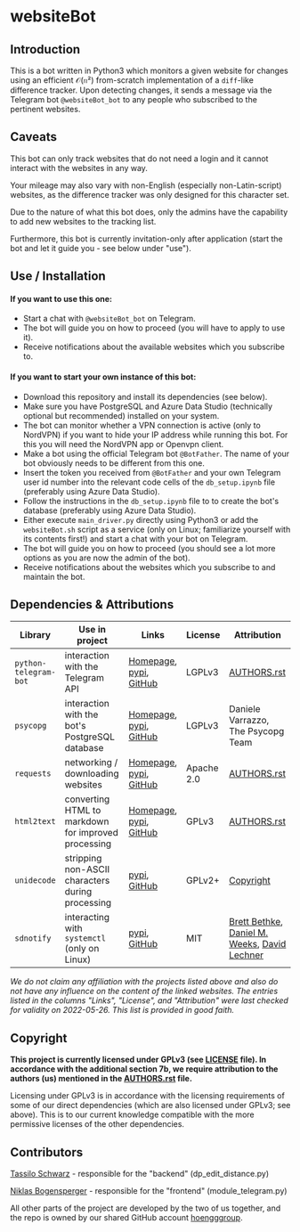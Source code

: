 # websiteBot

## Introduction
This is a bot written in Python3 which monitors a given website for changes using an efficient 𝒪(𝑛²) from-scratch implementation of a ```diff```-like difference tracker.
Upon detecting changes, it sends a message via the Telegram bot ```@websiteBot_bot``` to any people who subscribed to the pertinent websites.

## Caveats
This bot can only track websites that do not need a login and it cannot interact with the websites in any way.

Your mileage may also vary with non-English (especially non-Latin-script) websites, as the difference tracker was only designed for this character set.

Due to the nature of what this bot does, only the admins have the capability to add new websites to the tracking list.

Furthermore, this bot is currently invitation-only after application (start the bot and let it guide you - see below under "use").

## Use / Installation
#### If you want to use this one:
- Start a chat with ```@websiteBot_bot``` on Telegram.
- The bot will guide you on how to proceed (you will have to apply to use it).
- Receive notifications about the available websites which you subscribe to.

#### If you want to start your own instance of this bot:
- Download this repository and install its dependencies (see below).
- Make sure you have PostgreSQL and Azure Data Studio (technically optional but recommended) installed on your system.
- The bot can monitor whether a VPN connection is active (only to NordVPN) if you want to hide your IP address while running this bot. For this you will need the NordVPN app or Openvpn client.
- Make a bot using the official Telegram bot ```@BotFather```. The name of your bot obviously needs to be different from this one.
- Insert the token you received from ```@BotFather``` and your own Telegram user id number into the relevant code cells of the ```db_setup.ipynb``` file (preferably using Azure Data Studio).
- Follow the instructions in the ```db_setup.ipynb``` file to to create the bot's database (preferably using Azure Data Studio).
- Either execute ```main_driver.py``` directly using Python3 or add the ```websiteBot.sh``` script as a service (only on Linux; familiarize yourself with its contents first!) and start a chat with your bot on Telegram.
- The bot will guide you on how to proceed (you should see a lot more options as you are now the admin of the bot).
- Receive notifications about the websites which you subscribe to and maintain the bot.

## Dependencies & Attributions
| Library                   | Use in project                                      | Links                                                        | License    | Attribution                                                  |
| ------------------------- | --------------------------------------------------- | ------------------------------------------------------------ | ---------- | ------------------------------------------------------------ |
| ```python-telegram-bot``` | interaction with the Telegram API                   | [Homepage](https://python-telegram-bot.org/), [pypi](https://pypi.org/project/python-telegram-bot/), [GitHub](https://github.com/python-telegram-bot/python-telegram-bot) | LGPLv3     | [AUTHORS.rst](https://github.com/python-telegram-bot/python-telegram-bot/blob/master/AUTHORS.rst) |
| ```psycopg```             | interaction with the bot's PostgreSQL database      | [Homepage](https://www.psycopg.org/), [pypi](https://pypi.org/project/psycopg/), [GitHub](https://github.com/psycopg/psycopg) | LGPLv3     | Daniele Varrazzo, The Psycopg Team                           |
| ```requests```            | networking / downloading websites                   | [Homepage](https://requests.readthedocs.io/en/latest/), [pypi](https://pypi.org/project/requests/), [GitHub](https://github.com/psf/requests) | Apache 2.0 | [AUTHORS.rst](https://github.com/psf/requests/blob/main/AUTHORS.rst) |
| ```html2text```           | converting HTML to markdown for improved processing | [Homepage](https://alir3z4.github.io/html2text/), [pypi](https://pypi.org/project/html2text/), [GitHub](https://github.com/Alir3z4/html2text/) | GPLv3      | [AUTHORS.rst](https://github.com/Alir3z4/html2text/blob/master/AUTHORS.rst) |
| ```unidecode```           | stripping non-ASCII characters during processing    | [pypi](https://pypi.org/project/Unidecode/), [GitHub](https://github.com/avian2/unidecode) | GPLv2+     | [Copyright](https://github.com/avian2/unidecode#copyright)   |
| ```sdnotify```            | interacting with ```systemctl``` (only on Linux)    | [pypi](https://pypi.org/project/sdnotify/), [GitHub](https://github.com/bb4242/sdnotify) | MIT        | [Brett Bethke](https://github.com/bb4242), [Daniel M. Weeks](https://github.com/doctaweeks), [David Lechner](https://github.com/dlech) |

*We do not claim any affiliation with the projects listed above and also do not have any influence on the content of the linked websites. The entries listed in the columns "Links", "License", and "Attribution" were last checked for validity on 2022-05-26. This list is provided in good faith.*

## Copyright

**This project is currently licensed under GPLv3 (see [LICENSE](./LICENSE) file). In accordance with the additional section 7b, we require attribution to the authors (us) mentioned in the [AUTHORS.rst](./AUTHORS.rst) file.**

Licensing under GPLv3 is in accordance with the licensing requirements of some of our direct dependencies (which are also licensed under GPLv3; see above). This is to our current knowledge compatible with the more permissive licenses of the other dependencies.

## Contributors

[Tassilo Schwarz](https://github.com/blackTay) - responsible for the "backend" (dp_edit_distance.py)

[Niklas Bogensperger](https://github.com/niklasbogensperger) - responsible for the "frontend" (module_telegram.py)

All other parts of the project are developed by the two of us together, and the repo is owned by our shared GitHub account [hoengggroup](https://github.com/hoengggroup).

